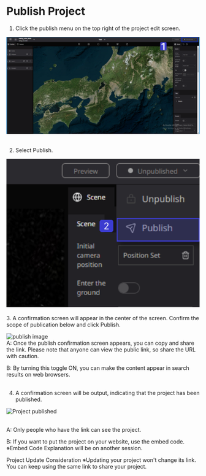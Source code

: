 # Publish Project

1. Click the publish menu on the top right of the project edit screen.

![Select Publish Button.png](https://github.com/CS-eukarya/User-Manual-English-/blob/Understanding-Re-Earth-UI/Publish%20Page/Select%20Publish%20Button.png)
<br>
<br>

2. Select Publish.
   
![fghj 3.png](https://github.com/CS-eukarya/User-Manual-English-/blob/Understanding-Re-Earth-UI/Publish%20Page/fghj_3.png)
 <br>
 <br>
3. A confirmation screen will appear in the center of the screen.
   Confirm the scope of publication below and click Publish.
    
![publish image](https://github.com/CS-eukarya/User-Manual-English-/assets/154571156/d572265a-521d-4b3c-9210-d9f8c7347c02)
<br>
A: Once the publish confirmation screen appears, you can copy and share the link.
   Please note that anyone can view the public link, so share the URL with caution.

B: By turning this toggle ON, you can make the content appear in search results on web browsers.
<br>
<br>

4. A confirmation screen will be output, indicating that the project has been published.
    
![Project published](https://github.com/CS-eukarya/User-Manual-English-/assets/154571156/49cbd4da-cb83-4b33-9a13-3cc6aed17c02)
<br>
<br>  

A: Only people who have the link can see the project.

B: If you want to put the project on your website, use the embed code.
   ※Embed Code Explanation will be on another session.

Project Update Consideration
※Updating your project won't change its link. You can keep using the same link to share your project.


